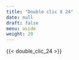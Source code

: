```yaml
---
title: "Double clic X 24"
date: null
draft: false
menu: aside
weight: 20
---
```


{{< double_clic_24 >}}